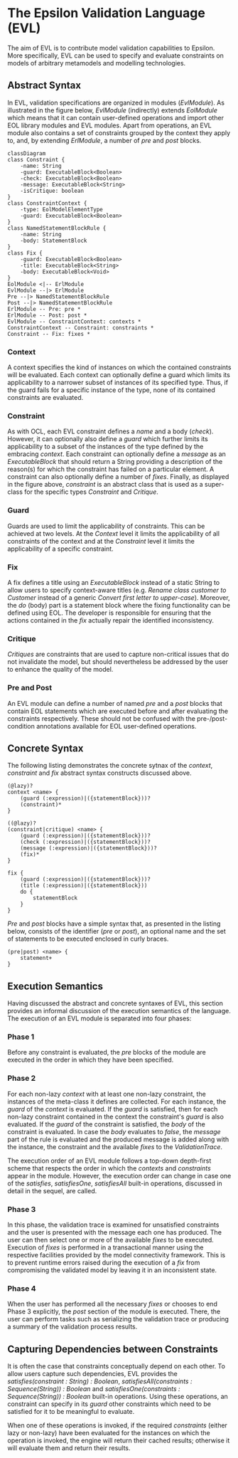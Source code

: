 # The Epsilon Validation Language (EVL)

The aim of EVL is to contribute model validation capabilities to Epsilon. More specifically, EVL can be used to specify and evaluate constraints on models of arbitrary metamodels and modelling technologies.

## Abstract Syntax

In EVL, validation specifications are organized in modules (*EvlModule*). As illustrated in the figure below, *EvlModule* (indirectly) extends *EolModule* which means that it can contain user-defined operations and import other EOL library modules and EVL modules. Apart from operations, an EVL module also contains a set of constraints grouped by the context they apply to, and, by extending *ErlModule*, a number of *pre* and *post* blocks.

```mermaid-80
classDiagram
class Constraint {
    -name: String
    -guard: ExecutableBlock<Boolean>
    -check: ExecutableBlock<Boolean>
    -message: ExecutableBlock<String>
    -isCritique: boolean
}
class ConstraintContext {
    -type: EolModelElementType
    -guard: ExecutableBlock<Boolean>
}
class NamedStatementBlockRule {
    -name: String
    -body: StatementBlock
}
class Fix {
    -guard: ExecutableBlock<Boolean>
    -title: ExecutableBlock<String>
    -body: ExecutableBlock<Void>
}
EolModule <|-- ErlModule
EvlModule --|> ErlModule
Pre --|> NamedStatementBlockRule
Post --|> NamedStatementBlockRule
ErlModule -- Pre: pre *
ErlModule -- Post: post *
EvlModule -- ConstraintContext: contexts *
ConstraintContext -- Constraint: constraints *
Constraint -- Fix: fixes *

```

<!--![The abstract syntax of EVL](images/EvlAbstractSyntax.png)-->

### Context

A context specifies the kind of instances on which the contained constraints will be evaluated. Each context can optionally define a guard which limits its applicability to a narrower subset of instances of its specified type. Thus, if the guard fails for a specific instance of the type, none of its contained constraints are evaluated.

### Constraint

As with OCL, each EVL constraint defines a *name* and a body (*check*). However, it can optionally also define a *guard* which further limits its applicability to a subset of the instances of the type defined by the embracing *context*. Each constraint can optionally define a *message* as an *ExecutableBlock* that should return a String providing a description of the reason(s) for which the constraint has failed on a particular element. A constraint can also optionally define a number of *fixes*. Finally, as displayed in the figure above, *constraint* is an abstract class that is used as a super-class for the specific types *Constraint* and *Critique*.

### Guard

Guards are used to limit the applicability of constraints. This can be achieved at two levels. At the *Context* level it limits the applicability of all constraints of the context and at the *Constraint* level it limits the applicability of a specific constraint.

### Fix

A fix defines a title using an *ExecutableBlock* instead of a static String to allow users to specify context-aware titles (e.g. *Rename class customer to Customer* instead of a generic *Convert first letter to upper-case*). Moreover, the *do* (body) part is a statement block where the fixing functionality can be defined using EOL. The developer is responsible for ensuring that the actions contained in the *fix* actually repair the identified inconsistency.

### Critique

*Critiques* are constraints that are used to capture non-critical issues that do not invalidate the model, but should nevertheless be addressed by the user to enhance the quality of the model.

### Pre and Post

An EVL module can define a number of named *pre* and a *post* blocks that contain EOL statements which are executed before and after evaluating the constraints respectively. These should not be confused with the pre-/post-condition annotations available for EOL user-defined operations.

## Concrete Syntax

The following listing demonstrates the concrete sytnax of the *context*, *constraint* and *fix* abstract syntax constructs discussed above.

```
(@lazy)?
context <name> {
    (guard (:expression)|({statementBlock}))?
    (constraint)* 
}

((@lazy)?
(constraint|critique) <name> {
    (guard (:expression)|({statementBlock}))?
    (check (:expression)|({statementBlock}))?
    (message (:expression)|({statementBlock}))? 
    (fix)*
}

fix {
    (guard (:expression)|({statementBlock}))?
    (title (:expression)|({statementBlock}))
    do {
        statementBlock
    } 
}
```

*Pre* and *post* blocks have a simple syntax that, as presented in the listing below, consists of the identifier (*pre* or *post*), an optional name and the set of statements to be executed enclosed in curly braces.

```
(pre|post) <name> {
    statement+
}
```

## Execution Semantics

Having discussed the abstract and concrete syntaxes of EVL, this section provides an informal discussion of the execution semantics of the language. The execution of an EVL module is separated into four phases:

### Phase 1

Before any constraint is evaluated, the *pre* blocks of the module are executed in the order in which they have been specified.

### Phase 2

For each non-lazy *context* with at least one non-lazy constraint, the instances of the meta-class it defines are collected. For each instance, the *guard* of the *context* is evaluated. If the *guard* is satisfied, then for each non-lazy constraint contained in the context the constraint's *guard* is also evaluated. If the *guard* of the constraint is satisfied, the *body* of the constraint is evaluated. In case the *body* evaluates to *false*, the *message* part of the rule is evaluated and the produced message is added along with the instance, the constraint and the available *fixes* to the *ValidationTrace*.

The execution order of an EVL module follows a top-down depth-first scheme that respects the order in which the *contexts* and *constraints* appear in the module. However, the execution order can change in case one of the *satisfies*, *satisfiesOne*, *satisfiesAll* built-in operations, discussed in detail in the sequel, are called.

### Phase 3

In this phase, the validation trace is examined for unsatisfied constraints and the user is presented with the message each one has produced. The user can then select one or more of the available *fixes* to be executed. Execution of *fixes* is performed in a transactional manner using the respective facilities provided by the model connectivity framework. This is to prevent runtime errors raised during the execution of a *fix* from compromising the validated model by leaving it in an inconsistent state.

### Phase 4

When the user has performed all the necessary *fixes* or chooses to end Phase 3 explicitly, the *post* section of the module is executed. There, the user can perform tasks such as serializing the validation trace or producing a summary of the validation process results.

## Capturing Dependencies between Constraints

It is often the case that constraints conceptually depend on each other. To allow users capture such dependencies, EVL provides the *satisfies(constraint : String) : Boolean*, *satisfiesAll(constraints : Sequence(String)) : Boolean* and *satisfiesOne(constraints : Sequence(String)) : Boolean* built-in operations. Using these operations, an constraint can specify in its *guard* other constraints which need to be satisfied for it to be meaningful to evaluate.

When one of these operations is invoked, if the required *constraints* (either lazy or non-lazy) have been evaluated for the instances on which the operation is invoked, the engine will return their cached results; otherwise it will evaluate them and return their results.